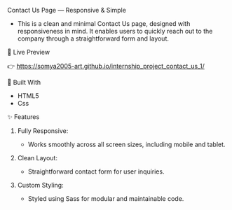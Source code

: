 Contact Us Page — Responsive & Simple
  - This is a clean and minimal Contact Us page, designed with responsiveness in mind. It enables users to quickly reach out to the company through a straightforward form and layout.

🔗 Live Preview

👉  https://somya2005-art.github.io/internship_project_contact_us_1/

🧰 Built With
- HTML5
- Css 

✨ Features
1. Fully Responsive:
    - Works smoothly across all screen sizes, including mobile and tablet.
2. Clean Layout:
    - Straightforward contact form for user inquiries.

3. Custom Styling:
    - Styled using Sass for modular and maintainable code.
